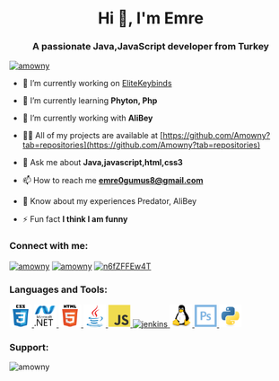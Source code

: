 <h1 align="center">Hi 👋, I'm Emre</h1>
<h3 align="center">A passionate Java,JavaScript developer from Turkey</h3>

<p align="left"> <a href="https://twitter.com/amowny" target="blank"><img src="https://img.shields.io/twitter/follow/amowny?logo=twitter&style=for-the-badge" alt="amowny" /></a> </p>

- 🔭 I’m currently working on [EliteKeybinds](https://github.com/Amowny/elitekeybinds)

- 🌱 I’m currently learning **Phyton, Php**

- 👯 I’m currently working with **AliBey**

- 👨‍💻 All of my projects are available at [https://github.com/Amowny?tab=repositories](https://github.com/Amowny?tab=repositories)

- 💬 Ask me about **Java,javascript,html,css3**

- 📫 How to reach me **emre0gumus8@gmail.com**

- 📄 Know about my experiences Predator, AliBey

- ⚡ Fun fact **I think I am funny**

<h3 align="left">Connect with me:</h3>
<p align="left">
<a href="https://twitter.com/amowny" target="blank"><img align="center" src="https://raw.githubusercontent.com/rahuldkjain/github-profile-readme-generator/master/src/images/icons/Social/twitter.svg" alt="amowny" height="30" width="40" /></a>
<a href="https://instagram.com/amowny" target="blank"><img align="center" src="https://raw.githubusercontent.com/rahuldkjain/github-profile-readme-generator/master/src/images/icons/Social/instagram.svg" alt="amowny" height="30" width="40" /></a>
<a href="https://discord.gg/n6fZFFEw4T" target="blank"><img align="center" src="https://raw.githubusercontent.com/rahuldkjain/github-profile-readme-generator/master/src/images/icons/Social/discord.svg" alt="n6fZFFEw4T" height="30" width="40" /></a>
</p>

<h3 align="left">Languages and Tools:</h3>
<p align="left"> <a href="https://www.w3schools.com/css/" target="_blank" rel="noreferrer"> <img src="https://raw.githubusercontent.com/devicons/devicon/master/icons/css3/css3-original-wordmark.svg" alt="css3" width="40" height="40"/> </a> <a href="https://dotnet.microsoft.com/" target="_blank" rel="noreferrer"> <img src="https://raw.githubusercontent.com/devicons/devicon/master/icons/dot-net/dot-net-original-wordmark.svg" alt="dotnet" width="40" height="40"/> </a> <a href="https://www.w3.org/html/" target="_blank" rel="noreferrer"> <img src="https://raw.githubusercontent.com/devicons/devicon/master/icons/html5/html5-original-wordmark.svg" alt="html5" width="40" height="40"/> </a> <a href="https://www.java.com" target="_blank" rel="noreferrer"> <img src="https://raw.githubusercontent.com/devicons/devicon/master/icons/java/java-original.svg" alt="java" width="40" height="40"/> </a> <a href="https://developer.mozilla.org/en-US/docs/Web/JavaScript" target="_blank" rel="noreferrer"> <img src="https://raw.githubusercontent.com/devicons/devicon/master/icons/javascript/javascript-original.svg" alt="javascript" width="40" height="40"/> </a> <a href="https://www.jenkins.io" target="_blank" rel="noreferrer"> <img src="https://www.vectorlogo.zone/logos/jenkins/jenkins-icon.svg" alt="jenkins" width="40" height="40"/> </a> <a href="https://www.linux.org/" target="_blank" rel="noreferrer"> <img src="https://raw.githubusercontent.com/devicons/devicon/master/icons/linux/linux-original.svg" alt="linux" width="40" height="40"/> </a> <a href="https://www.photoshop.com/en" target="_blank" rel="noreferrer"> <img src="https://raw.githubusercontent.com/devicons/devicon/master/icons/photoshop/photoshop-line.svg" alt="photoshop" width="40" height="40"/> </a> <a href="https://www.python.org" target="_blank" rel="noreferrer"> <img src="https://raw.githubusercontent.com/devicons/devicon/master/icons/python/python-original.svg" alt="python" width="40" height="40"/> </a> </p>

<h3 align="left">Support:</h3>
<p><a href="https://ko-fi.com/amowny"> <img align="left" src="https://cdn.ko-fi.com/cdn/kofi3.png?v=3" height="50" width="210" alt="amowny" /></a></p><br><br>
